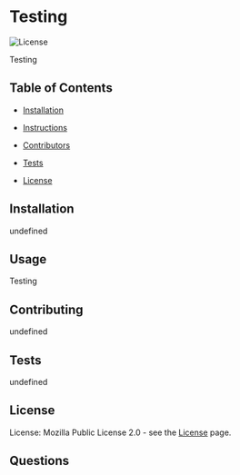 # Testing
  
![License](https://img.shields.io/static/v1?label=license&message=Mozilla+2.0&color=yellow) 

  Testing
  
## Table of Contents
  
* [Installation](#Installation)
  
* [Instructions](#Instructions)
  
* [Contributors](#Contributors)
  
* [Tests](#Tests)
  
* [License](#License)
  
## Installation
  
undefined
  
## Usage
  
Testing
  
## Contributing
  
undefined
  
## Tests
  
undefined
  
## License
  
License: Mozilla Public License 2.0 - see the [License](https://choosealicense.com/licenses/mpl-2.0/) page.
  
## Questions
  